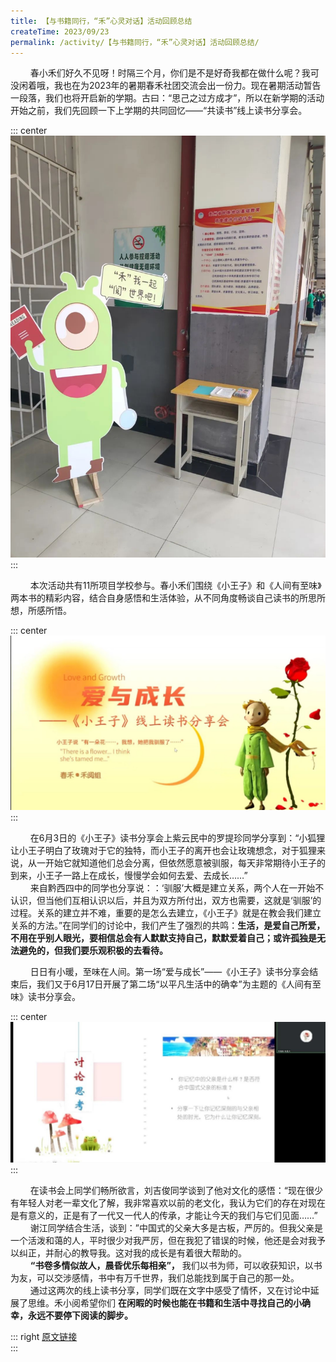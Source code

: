 ```yaml
---
title: 【与书籍同行，“禾”心灵对话】活动回顾总结
createTime: 2023/09/23
permalink: /activity/【与书籍同行，“禾”心灵对话】活动回顾总结/
---
```


$\qquad$春小禾们好久不见呀！时隔三个月，你们是不是好奇我都在做什么呢？我可没闲着哦，我也在为2023年的暑期春禾社团交流会出一份力。现在暑期活动暂告一段落，我们也将开启新的学期。古曰：“思己之过方成才”，所以在新学期的活动开始之前，我们先回顾一下上学期的共同回忆——“共读书”线上读书分享会。  

::: center  
![](./【与书籍同行，“禾”心灵对话】活动回顾总结/1.jpg)  
:::  

$\qquad$本次活动共有11所项目学校参与。春小禾们围绕《小王子》和《人间有至味》两本书的精彩内容，结合自身感悟和生活体验，从不同角度畅谈自己读书的所思所想，所感所悟。  

::: center  
![](./【与书籍同行，“禾”心灵对话】活动回顾总结/2.png)  
:::  

$\qquad$在6月3日的《小王子》读书分享会上紫云民中的罗提珍同学分享到：“小狐狸让小王子明白了玫瑰对于它的独特，而小王子的离开也会让玫瑰想念，对于狐狸来说，从一开始它就知道他们总会分离，但依然愿意被驯服，每天非常期待小王子的到来，小王子一路上在成长，慢慢学会如何去爱、去成长……”  
$\qquad$来自黔西四中的同学也分享说：：‘驯服’大概是建立关系，两个人在一开始不认识，但当他们互相认识以后，并且为双方所付出，双方也需要，这就是‘驯服’的过程。关系的建立并不难，重要的是怎么去建立，《小王子》就是在教会我们建立关系的方法。”在同学们的讨论中，我们产生了强烈的共鸣：**生活，是爱自己所爱，不用在乎别人眼光，要相信总会有人默默支持自己，默默爱着自己；或许孤独是无法避免的，但我们要乐观积极的去看待。**  

$\qquad$日日有小暖，至味在人间。第一场“爱与成长”——《小王子》读书分享会结束后，我们又于6月17日开展了第二场“以平凡生活中的确幸”为主题的《人间有至味》读书分享会。  

::: center  
![](./【与书籍同行，“禾”心灵对话】活动回顾总结/3.png)  
:::  

$\qquad$在读书会上同学们畅所欲言，刘吉俊同学谈到了他对文化的感悟：“现在很少有年轻人对老一辈文化了解，我非常喜欢以前的老文化，我认为它们的存在对现在是有意义的，正是有了一代又一代人的传承，才能让今天的我们与它们见面……”  
$\qquad$谢江同学结合生活，谈到：”中国式的父亲大多是古板，严厉的。但我父亲是一个活泼和蔼的人，平时很少对我严厉，但在我犯了错误的时候，他还是会对我予以纠正，并耐心的教导我。这对我的成长是有着很大帮助的。  
$\qquad$**“书卷多情似故人，晨昏优乐每相亲”，** 我们以书为师，可以收获知识，以书为友，可以交涉感情，书中有万千世界，我们总能找到属于自己的那一处。  
$\qquad$通过这两次的线上读书分享，同学们既在文字中感受了情怀，又在讨论中延展了思维。禾小阅希望你们 **在闲暇的时候也能在书籍和生活中寻找自己的小确幸，永远不要停下阅读的脚步。**  

::: right
[原文链接](https://mp.weixin.qq.com/s/3crA391atlM5d0_srXLanA)  
:::